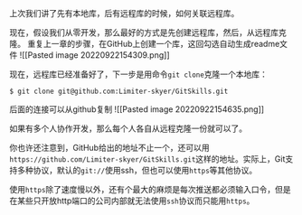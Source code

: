 上次我们讲了先有本地库，后有远程库的时候，如何关联远程库。

现在，假设我们从零开发，那么最好的方式是先创建远程库，然后，从远程库克隆。
重复上一章的步骤，在GitHub上创建一个库，这回勾选自动生成readme文件
![[Pasted image 20220922154309.png]]

现在，远程库已经准备好了，下一步是用命令`git clone`克隆一个本地库：
```
$ git clone git@github.com:Limiter-skyer/GitSkills.git
```
后面的连接可以从github复制
![[Pasted image 20220922154635.png]]

如果有多个人协作开发，那么每个人各自从远程克隆一份就可以了。

你也许还注意到，GitHub给出的地址不止一个，还可以用`https://github.com/Limiter-skyer/GitSkills.git`这样的地址。实际上，Git支持多种协议，默认的`git://`使用ssh，但也可以使用`https`等其他协议。

使用`https`除了速度慢以外，还有个最大的麻烦是每次推送都必须输入口令，但是在某些只开放http端口的公司内部就无法使用`ssh`协议而只能用`https`。